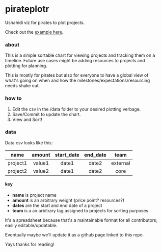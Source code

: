 pirateplotr
===========

Ushahidi viz for pirates to plot projects.  

Check out the [example here](http://ushahidi-auremoser.dotcloud.com/#).

### about
This is a simple sortable chart for viewing projects and tracking them on a timeline. Future use cases might be adding resources to projects and plotting for planning. 

This is mostly for pirates but also for everyone to have a global view of what's going on when and how the milestones/expectations/resourcing needs shake out.

### how to
1. Edit the csv in the /data folder to your desired plotting verbage. 
2. Save/Commit to update the chart.
3. View and Sort! 

### data
Data csv looks like this:

name	| amount	| start_date	| end_date 	| team
:---:	| :----: 	| :--------: 	| :------: 	| :----:
project1 | value1 	| date1 		| date2 	| external
project2 | value2 	| date1 		| date2 	| core

#### key
* **name** is project name
* **amount** is an arbitrary weight (price point? resources?)
* **dates** are the start and end date of a project
* **team** is a an arbitrary tag assigned to projects for sorting purposes  

It's a spreadsheet because that's a maintainable format for all contributors; easily editable/updatable.

Eventually maybe we'll update it as a github page linked to this repo.

Yays thanks for reading!








